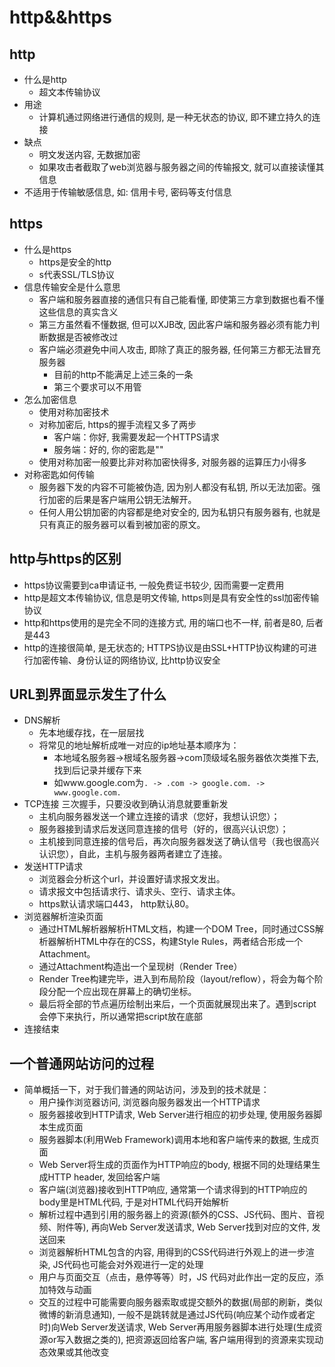 # http&&https

## http
* 什么是http
  * 超文本传输协议
* 用途
  * 计算机通过网络进行通信的规则, 是一种无状态的协议, 即不建立持久的连接
* 缺点
  * 明文发送内容, 无数据加密
  * 如果攻击者截取了web浏览器与服务器之间的传输报文, 就可以直接读懂其信息
* 不适用于传输敏感信息, 如: 信用卡号, 密码等支付信息
## https
* 什么是https
  * https是安全的http
  * s代表SSL/TLS协议
* 信息传输安全是什么意思
  * 客户端和服务器直接的通信只有自己能看懂, 即使第三方拿到数据也看不懂这些信息的真实含义
  * 第三方虽然看不懂数据, 但可以XJB改, 因此客户端和服务器必须有能力判断数据是否被修改过
  * 客户端必须避免中间人攻击, 即除了真正的服务器, 任何第三方都无法冒充服务器
    * 目前的http不能满足上述三条的一条
    * 第三个要求可以不用管
* 怎么加密信息
  * 使用对称加密技术
  * 对称加密后, https的握手流程又多了两步
    * 客户端：你好, 我需要发起一个HTTPS请求
    * 服务端：好的, 你的密匙是""
  * 使用对称加密一般要比非对称加密快得多, 对服务器的运算压力小得多
* 对称密匙如何传输
  * 服务器下发的内容不可能被伪造, 因为别人都没有私钥, 所以无法加密。强行加密的后果是客户端用公钥无法解开。
  * 任何人用公钥加密的内容都是绝对安全的, 因为私钥只有服务器有, 也就是只有真正的服务器可以看到被加密的原文。
## http与https的区别
  * https协议需要到ca申请证书, 一般免费证书较少, 因而需要一定费用
  * http是超文本传输协议, 信息是明文传输, https则是具有安全性的ssl加密传输协议
  * http和https使用的是完全不同的连接方式, 用的端口也不一样, 前者是80, 后者是443
  * http的连接很简单, 是无状态的; HTTPS协议是由SSL+HTTP协议构建的可进行加密传输、身份认证的网络协议, 比http协议安全
## URL到界面显示发生了什么
* DNS解析
  * 先本地缓存找，在一层层找
  * 将常见的地址解析成唯一对应的ip地址基本顺序为：
    * 本地域名服务器->根域名服务器->com顶级域名服务器依次类推下去,找到后记录并缓存下来
    * 如www.google.com为`. -> .com -> google.com. -> www.google.com.`
* TCP连接 三次握手，只要没收到确认消息就要重新发
  * 主机向服务器发送一个建立连接的请求（您好，我想认识您）；
  * 服务器接到请求后发送同意连接的信号（好的，很高兴认识您）；
  * 主机接到同意连接的信号后，再次向服务器发送了确认信号（我也很高兴认识您），自此，主机与服务器两者建立了连接。
* 发送HTTP请求
  * 浏览器会分析这个url，并设置好请求报文发出。
  * 请求报文中包括请求行、请求头、空行、请求主体。
  * https默认请求端口443， http默认80。
* 浏览器解析渲染页面
  * 通过HTML解析器解析HTML文档，构建一个DOM Tree，同时通过CSS解析器解析HTML中存在的CSS，构建Style Rules，两者结合形成一个Attachment。
  * 通过Attachment构造出一个呈现树（Render Tree）
  * Render Tree构建完毕，进入到布局阶段（layout/reflow），将会为每个阶段分配一个应出现在屏幕上的确切坐标。
  * 最后将全部的节点遍历绘制出来后，一个页面就展现出来了。遇到script会停下来执行，所以通常把script放在底部
* 连接结束
## 一个普通网站访问的过程
* 简单概括一下，对于我们普通的网站访问，涉及到的技术就是：
  * 用户操作浏览器访问, 浏览器向服务器发出一个HTTP请求
  * 服务器接收到HTTP请求, Web Server进行相应的初步处理, 使用服务器脚本生成页面
  * 服务器脚本(利用Web Framework)调用本地和客户端传来的数据, 生成页面
  * Web Server将生成的页面作为HTTP响应的body, 根据不同的处理结果生成HTTP header, 发回给客户端
  * 客户端(浏览器)接收到HTTP响应, 通常第一个请求得到的HTTP响应的body里是HTML代码, 于是对HTML代码开始解析
  * 解析过程中遇到引用的服务器上的资源(额外的CSS、JS代码、图片、音视频、附件等), 
    再向Web Server发送请求, Web Server找到对应的文件, 发送回来
  * 浏览器解析HTML包含的内容, 用得到的CSS代码进行外观上的进一步渲染, JS代码也可能会对外观进行一定的处理
  * 用户与页面交互（点击，悬停等等）时，JS 代码对此作出一定的反应，添加特效与动画
  * 交互的过程中可能需要向服务器索取或提交额外的数据(局部的刷新，类似微博的新消息通知), 
    一般不是跳转就是通过JS代码(响应某个动作或者定时)向Web Server发送请求, 
    Web Server再用服务器脚本进行处理(生成资源or写入数据之类的), 
    把资源返回给客户端, 客户端用得到的资源来实现动态效果或其他改变
